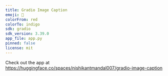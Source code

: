 ```yaml
---
title: Gradio Image Caption
emoji: 🦀
colorFrom: red
colorTo: indigo
sdk: gradio
sdk_version: 3.39.0
app_file: app.py
pinned: false
license: mit
---
```


Check out the app at https://huggingface.co/spaces/nishikantmandal007/gradio-image-caption
